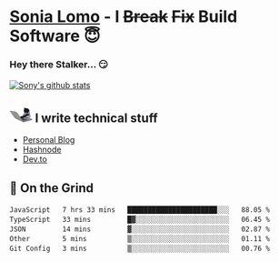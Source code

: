 # [Sonia Lomo](https://sonylomo.github.io/) - I ~~Break~~ ~~Fix~~ Build Software 😇
### Hey there Stalker... 😏 

<a href="https://github.com/sonylomo/github-readme-stats">
  <img align="center" src="https://media.giphy.com/media/lU05nFSW6Y2A/giphy.gif" alt="Sony's github stats" />
</a>

## <img src="assets/devcat.gif" width="40"> I write technical stuff
- [Personal Blog](https://www.sonylomo.dev/blog)
- [Hashnode](https://sonylomo.hashnode.dev/)
- [Dev.to](https://dev.to/sonylomo)

## 🤡 On the Grind
<!--START_SECTION:waka-->

```txt
JavaScript   7 hrs 33 mins   ██████████████████████░░░   88.05 %
TypeScript   33 mins         █▓░░░░░░░░░░░░░░░░░░░░░░░   06.45 %
JSON         14 mins         ▓░░░░░░░░░░░░░░░░░░░░░░░░   02.87 %
Other        5 mins          ▒░░░░░░░░░░░░░░░░░░░░░░░░   01.11 %
Git Config   3 mins          ▒░░░░░░░░░░░░░░░░░░░░░░░░   00.76 %
```

<!--END_SECTION:waka-->
